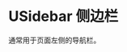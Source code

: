 # USidebar 侧边栏

通常用于页面左侧的导航栏。

<u-h2-tabs router>
    <u-h2-tab title="基础示例" to="/components/u-sidebar/examples"></u-h2-tab>
    <u-h2-tab title="API" to="/components/u-sidebar/api"></u-h2-tab>
</u-h2-tabs>

<router-view></router-view>
